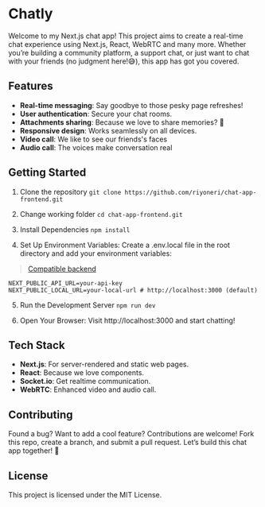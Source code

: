 # Chatly

Welcome to my Next.js chat app! This project aims to create a real-time chat experience using Next.js, React, WebRTC and many more. Whether you’re building a community platform, a support chat, or just want to chat with your friends (no judgment here!😅), this app has got you covered.

## Features

- **Real-time messaging**: Say goodbye to those pesky page refreshes!
- **User authentication**: Secure your chat rooms.
- **Attachments sharing**: Because we love to share memories? 🎉
- **Responsive design**: Works seamlessly on all devices.
- **Video call**: We like to see our friends's faces
- **Audio call**: The voices make conversation real

## Getting Started

1. Clone the repository
   ```git clone https://github.com/riyoneri/chat-app-frontend.git```

2. Change working folder
   ```cd chat-app-frontend.git```

3. Install Dependencies
   ```npm install```

4. Set Up Environment Variables: Create a .env.local file in the root directory and add your environment variables:
> [Compatible backend](https://github.com/riyoneri/chat-app-backend.git)

```
NEXT_PUBLIC_API_URL=your-api-key
NEXT_PUBLIC_LOCAL_URL=your-local-url # http://localhost:3000 (default)
```

5. Run the Development Server
   ```npm run dev```

6. Open Your Browser: Visit http://localhost:3000 and start chatting!

## Tech Stack

- **Next.js**: For server-rendered and static web pages.
- **React**: Because we love components.
- **Socket.io**: Get realtime communication.
- **WebRTC**: Enhanced video and audio call.

## Contributing

Found a bug? Want to add a cool feature? Contributions are welcome! Fork this repo, create a branch, and submit a pull request. Let’s build this chat app together! 🚀

## License

This project is licensed under the MIT License.
